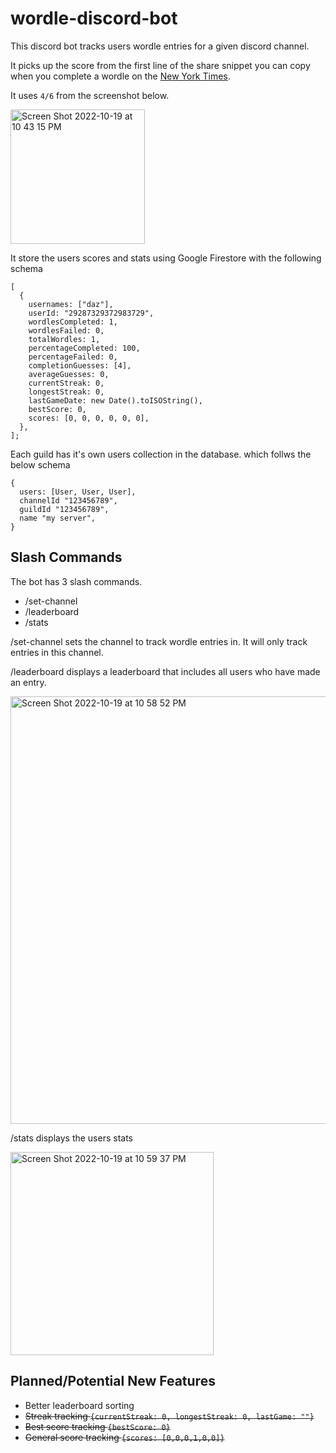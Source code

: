 # wordle-discord-bot

This discord bot tracks users wordle entries for a given discord channel.

It picks up the score from the first line of the share snippet you can copy when you complete a wordle on the [New York Times](https://www.nytimes.com/games/wordle/index.html).

It uses `4/6` from the screenshot below.

<img width="215" alt="Screen Shot 2022-10-19 at 10 43 15 PM" src="https://user-images.githubusercontent.com/30006190/196843865-4937c2b2-ad55-4c0a-9641-a418d4584484.png">

It store the users scores and stats using Google Firestore with the following schema

```
[
  {
    usernames: ["daz"],
    userId: "29287329372983729",
    wordlesCompleted: 1,
    wordlesFailed: 0,
    totalWordles: 1,
    percentageCompleted: 100,
    percentageFailed: 0,
    completionGuesses: [4],
    averageGuesses: 0,
    currentStreak: 0,
    longestStreak: 0,
    lastGameDate: new Date().toISOString(),
    bestScore: 0,
    scores: [0, 0, 0, 0, 0, 0],
  },
];

```

Each guild has it's own users collection in the database. which follws the below schema

```
{
  users: [User, User, User],
  channelId "123456789",
  guildId "123456789",
  name "my server",
}
```

## Slash Commands

The bot has 3 slash commands.

- /set-channel
- /leaderboard
- /stats

/set-channel sets the channel to track wordle entries in. It will only track entries in this channel.

/leaderboard displays a leaderboard that includes all users who have made an entry.

<img width="684" alt="Screen Shot 2022-10-19 at 10 58 52 PM" src="https://user-images.githubusercontent.com/30006190/196846001-3391b8c8-a21b-4594-9f5a-ff2b77fac6c3.png">

/stats displays the users stats

<img width="325" alt="Screen Shot 2022-10-19 at 10 59 37 PM" src="https://user-images.githubusercontent.com/30006190/196846130-05d7cff4-73ef-4df5-9d36-7885672bd035.png">

## Planned/Potential New Features

- Better leaderboard sorting
- ~~Streak tracking `{currentStreak: 0, longestStreak: 0, lastGame: ""}`~~
- ~~Best score tracking `{bestScore: 0}`~~
- ~~General score tracking `{scores: [0,0,0,1,0,0]}`~~
